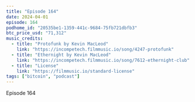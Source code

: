 ```yaml
---
title: "Episode 164"
date: 2024-04-01
episode: 164
podhome_id: "20535be1-1359-441c-9684-75fb721dbfb3"
btc_price_usd: "71,312"
music_credits:
  - title: "Protofunk by Kevin MacLeod"
    link: "https://incompetech.filmmusic.io/song/4247-protofunk"
  - title: "Ethernight by Kevin MacLeod"
    link: "https://incompetech.filmmusic.io/song/7612-ethernight-club"
  - title: "License"
    link: "https://filmmusic.io/standard-license"
tags: ["bitcoin", "podcast"]
---
```


Episode 164

